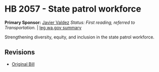 # HB 2057 - State patrol workforce
**Primary Sponsor:** [Javier Valdez](/person/leg/javier.valdez.md)
*Status: First reading, referred to Transportation.* | [leg.wa.gov summary](https://app.leg.wa.gov/billsummary?BillNumber=2057&Year=2021)

Strengthening diversity, equity, and inclusion in the state patrol workforce.

## Revisions
* [Original Bill](1/)